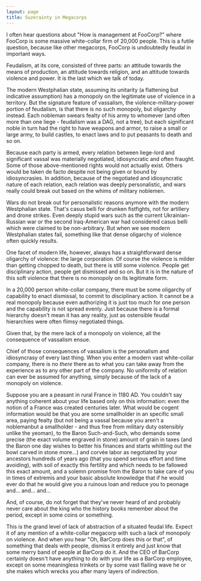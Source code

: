 ```yaml
---
layout: page
title: Suzerainty in Megacorps
---
```


I often hear questions about "How is management at FooCorp?" where FooCorp is some massive white-collar firm of 20,000 people. This is a futile question, because like other megacorps, FooCorp is undoubtedly feudal in important ways.

Feudalism, at its core, consisted of three parts: an attitude towards the means of production, an attitude towards religion, and an attitude towards violence and power. It is the last which we talk of today.

The modern Westphalian state, assuming its unitarity (a flattening but indicative assumption) has a monopoly on the legitimate use of violence in a territory. But the signature feature of vassalism, the violence-military-power portion of feudalism, is that there is no such monopoly, but oligarchy instead. Each nobleman swears fealty of his army to whomever (and often more than one liege - feudalism was a DAG, not a tree), but each significant noble in turn had the right to have weapons and armor, to raise a small or large army, to build castles, to enact laws and to put peasants to death and so on.

Because each party is armed, every relation between liege-lord and significant vassal was materially negotiated, idiosyncratic and often fraught. Some of those above-mentioned rights would not actually exist. Others would be taken de facto despite not being given or bound by idiosyncrasies. In addition, because of the negotiated and idiosyncratic nature of each relation, each relation was deeply personalistic, and wars really could break out based on the whims of military noblemen.

Wars do not break out for personalistic reasons anymore with the modern Westphalian state. That's casus belli for drunken fistfights, not for artillery and drone strikes. Even deeply stupid wars such as the current Ukrainian-Russian war or the second Iraq-American war had considered casus belli which were claimed to be non-arbitrary. But when we see modern Westphalian states fail, something like that dense oligarchy of violence often quickly results.

One facet of modern life, however, always has a straightforward dense oligarchy of violence: the large corporation. Of course the violence is milder than getting chopped to death, but there is still some violence. People get disciplinary action, people get dismissed and so on. But it is in the nature of this soft violence that there is no monopoly on its legitimate form.

In a 20,000 person white-collar company, there must be some oligarchy of capability to enact dismissal, to commit to disciplinary action. It cannot be a real monopoly because even authorizing it is just too much for one person and the capability is not spread evenly. Just because there is a formal hierarchy doesn't mean it has any reality, just as ostensible feudal hierarchies were often flimsy negotiated things.

Given that, by the mere lack of a monopoly on violence, all the consequence of vassalism ensue.

Chief of those consequences of vassalism is the personalism and idiosyncrasy of every last thing. When you enter a modern vast white-collar company, there is no _there_ there as to what you can take away from the experience as to any other part of the company. No uniformity of relation can ever be assumed for anything, simply because of the lack of a monopoly on violence.

Suppose you are a peasant in rural France in 1180 AD. You couldn't say anything coherent about your life based only on this information: even the notion of a France was created centuries later. What would be cogent information would be that you are some smallholder in an specific small area, paying fealty (but not being a vassal because you aren't a noblemanbut a smallholder - and thus free from military duty ostensibly unlike the yeoman), to the Baron Such-and-Such, who demands some precise (the exact volume engraved in stone) amount of grain in taxes (and the Baron one day wishes to better his finances and starts whittling out the bowl carved in stone more...) and corvée labor as negotiated by your ancestors hundreds of years ago (that you spend serious effort and time avoiding), with soil of exactly this fertility and which needs to be fallowed this exact amount, and a solemn promise from the Baron to take care of you in times of extremis and your basic absolute knowledge that if he would ever do that he would give you a ruinous loan and reduce you to peonage and... and... and...

And, of course, do not forget that they've never heard of and probably never care about the king who the history books remember about the period, except in some coins or something.

This is the grand level of lack of abstraction of a situated feudal life. Expect it of any mention of a white-collar megacorp with such a lack of monopoly on violence. And when you hear "Oh, BarCorp does this or that", of something that deals with people, dismiss it entirely and just know that some merry band of people at BarCorp do it. And the CEO of BarCorp certainly doesn't have anything to do with your life as a BarCorp employee, except on some meaningless trinkets or by some vast flailing wave he or she makes which wrecks you after many layers of indirection.
